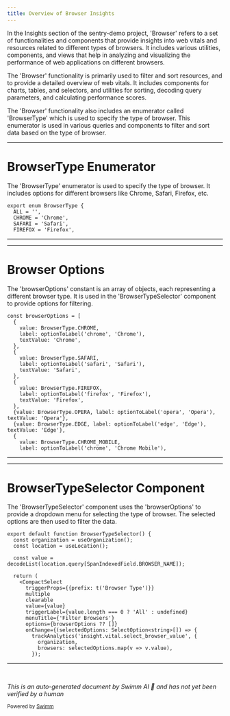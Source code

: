 ```yaml
---
title: Overview of Browser Insights
---
```

In the Insights section of the sentry-demo project, 'Browser' refers to a set of functionalities and components that provide insights into web vitals and resources related to different types of browsers. It includes various utilities, components, and views that help in analyzing and visualizing the performance of web applications on different browsers.

The 'Browser' functionality is primarily used to filter and sort resources, and to provide a detailed overview of web vitals. It includes components for charts, tables, and selectors, and utilities for sorting, decoding query parameters, and calculating performance scores.

The 'Browser' functionality also includes an enumerator called 'BrowserType' which is used to specify the type of browser. This enumerator is used in various queries and components to filter and sort data based on the type of browser.

<SwmSnippet path="/static/app/views/insights/browser/webVitals/utils/queryParameterDecoders/browserType.tsx" line="5">

---

# BrowserType Enumerator

The 'BrowserType' enumerator is used to specify the type of browser. It includes options for different browsers like Chrome, Safari, Firefox, etc.

```tsx
export enum BrowserType {
  ALL = '',
  CHROME = 'Chrome',
  SAFARI = 'Safari',
  FIREFOX = 'Firefox',
```

---

</SwmSnippet>

<SwmSnippet path="/static/app/views/insights/browser/webVitals/components/browserTypeSelector.tsx" line="30">

---

# Browser Options

The 'browserOptions' constant is an array of objects, each representing a different browser type. It is used in the 'BrowserTypeSelector' component to provide options for filtering.

```tsx
const browserOptions = [
  {
    value: BrowserType.CHROME,
    label: optionToLabel('chrome', 'Chrome'),
    textValue: 'Chrome',
  },
  {
    value: BrowserType.SAFARI,
    label: optionToLabel('safari', 'Safari'),
    textValue: 'Safari',
  },
  {
    value: BrowserType.FIREFOX,
    label: optionToLabel('firefox', 'Firefox'),
    textValue: 'Firefox',
  },
  {value: BrowserType.OPERA, label: optionToLabel('opera', 'Opera'), textValue: 'Opera'},
  {value: BrowserType.EDGE, label: optionToLabel('edge', 'Edge'), textValue: 'Edge'},
  {
    value: BrowserType.CHROME_MOBILE,
    label: optionToLabel('chrome', 'Chrome Mobile'),
```

---

</SwmSnippet>

<SwmSnippet path="/static/app/views/insights/browser/webVitals/components/browserTypeSelector.tsx" line="75">

---

# BrowserTypeSelector Component

The 'BrowserTypeSelector' component uses the 'browserOptions' to provide a dropdown menu for selecting the type of browser. The selected options are then used to filter the data.

```tsx
export default function BrowserTypeSelector() {
  const organization = useOrganization();
  const location = useLocation();

  const value = decodeList(location.query[SpanIndexedField.BROWSER_NAME]);

  return (
    <CompactSelect
      triggerProps={{prefix: t('Browser Type')}}
      multiple
      clearable
      value={value}
      triggerLabel={value.length === 0 ? 'All' : undefined}
      menuTitle={'Filter Browsers'}
      options={browserOptions ?? []}
      onChange={(selectedOptions: SelectOption<string>[]) => {
        trackAnalytics('insight.vital.select_browser_value', {
          organization,
          browsers: selectedOptions.map(v => v.value),
        });

```

---

</SwmSnippet>

&nbsp;

*This is an auto-generated document by Swimm AI 🌊 and has not yet been verified by a human*

<SwmMeta version="3.0.0" repo-id="Z2l0aHViJTNBJTNBc2VudHJ5LWRlbW8lM0ElM0FTd2ltbS1EZW1v" repo-name="sentry-demo" doc-type="overview"><sup>Powered by [Swimm](/)</sup></SwmMeta>

